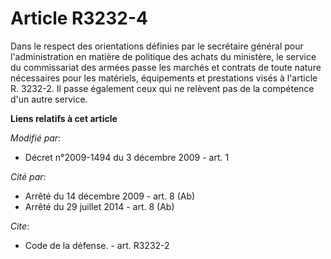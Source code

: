 # Article R3232-4

Dans le respect des orientations définies par le secrétaire général pour l'administration en matière de politique des achats
du ministère, le service du commissariat des armées passe les marchés et contrats de toute nature nécessaires pour les
matériels, équipements et prestations visés à l'article R. 3232-2. Il passe également ceux qui ne relèvent pas de la
compétence d'un autre service.

**Liens relatifs à cet article**

_Modifié par_:

  - Décret n°2009-1494 du 3 décembre 2009 - art. 1

_Cité par_:

  - Arrêté du 14 décembre 2009 - art. 8 (Ab)
  - Arrêté du 29 juillet 2014 - art. 8 (Ab)

_Cite_:

  - Code de la défense. - art. R3232-2
